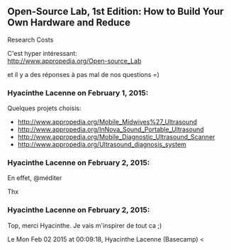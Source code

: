 ## Open-Source Lab, 1st Edition: How to Build Your Own Hardware and Reduce
Research Costs



C'est hyper intéressant:  
<http://www.appropedia.org/Open-source_Lab>  
  
et il y a des réponses à pas mal de nos questions =)



### **Hyacinthe Lacenne** on February 1, 2015:



Quelques projets choisis:  

  * <http://www.appropedia.org/Mobile_Midwives%27_Ultrasound>
  * <http://www.appropedia.org/InNova_Sound_Portable_Ultrasound>
  * <http://www.appropedia.org/Mobile_Diagnostic_Ultrasound_Scanner>
  * <http://www.appropedia.org/Ultrasound_diagnosis_system>



### **Hyacinthe Lacenne** on February 2, 2015:



En effet, @méditer  
  
Thx



### **Hyacinthe Lacenne** on February 2, 2015:



Top, merci Hyacinthe. Je vais m'inspirer de tout ca ;)  
  
Le Mon Feb 02 2015 at 00:09:18, Hyacinthe Lacenne (Basecamp) &lt;



